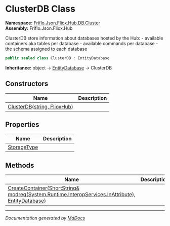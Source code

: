 ﻿<!--  
  <auto-generated>   
    The contents of this file were generated by a tool.  
    Changes to this file may be list if the file is regenerated  
  </auto-generated>   
-->

# ClusterDB Class

**Namespace:** [Friflo.Json.Fliox.Hub.DB.Cluster](../index.md)  
**Assembly:** Friflo.Json.Fliox.Hub

ClusterDB store information about databases hosted by the Hub:             \- available containers aka tables per database             \- available commands per database             \- the schema assigned to each database

```csharp
public sealed class ClusterDB : EntityDatabase
```

**Inheritance:** object → [EntityDatabase](../../../Host/EntityDatabase/index.md) → ClusterDB

## Constructors

| Name                                                 | Description |
| ---------------------------------------------------- | ----------- |
| [ClusterDB(string, FlioxHub)](constructors/index.md) |             |

## Properties

| Name                                     | Description |
| ---------------------------------------- | ----------- |
| [StorageType](properties/StorageType.md) |             |

## Methods

| Name                                                                                                                           | Description |
| ------------------------------------------------------------------------------------------------------------------------------ | ----------- |
| [CreateContainer(ShortString& modreq(System.Runtime.InteropServices.InAttribute), EntityDatabase)](methods/CreateContainer.md) |             |

___

*Documentation generated by [MdDocs](https://github.com/ap0llo/mddocs)*
